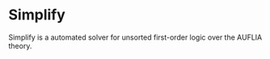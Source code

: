 Simplify
========

Simplify is a automated solver for unsorted first-order logic over the AUFLIA theory.